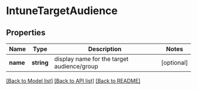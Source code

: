 # IntuneTargetAudience

## Properties
Name | Type | Description | Notes
------------ | ------------- | ------------- | -------------
**name** | **string** | display name for the target audience/group | [optional] 

[[Back to Model list]](../README.md#documentation-for-models) [[Back to API list]](../README.md#documentation-for-api-endpoints) [[Back to README]](../README.md)


